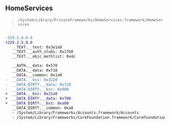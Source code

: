 ## HomeServices

> `/System/Library/PrivateFrameworks/HomeServices.framework/HomeServices`

```diff

-229.2.4.0.0
+229.2.5.0.0
   __TEXT.__text: 0x3e1e8
   __TEXT.__auth_stubs: 0x17b0
   __TEXT.__objc_methlist: 0x4c

   __AUTH.__data: 0x570
   __DATA.__data: 0x718
   __DATA.__common: 0x1a0
-  __DATA.__bss: 0x3220
-  __DATA_DIRTY.__data: 0x728
-  __DATA_DIRTY.__bss: 0x980
+  __DATA.__bss: 0x31a0
+  __DATA_DIRTY.__data: 0x700
+  __DATA_DIRTY.__bss: 0xa00
   __DATA_DIRTY.__common: 0xa8
   - /System/Library/Frameworks/Accounts.framework/Accounts
   - /System/Library/Frameworks/CoreFoundation.framework/CoreFoundation

```
